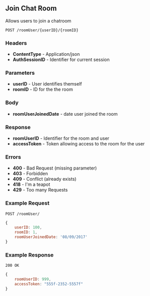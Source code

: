 ## Join Chat Room
Allows users to join a chatroom

`POST /roomUser/{userID}/{roomID}`

### Headers
- **ContentType** - Application/json
- **AuthSessionID** - Identifier for current session

### Parameters
- **userID** - User identifies themself
- **roomID** - ID for the the room

### Body
- **roomUserJoinedDate** - date user joined the room


### Response
- **roomUserID** - Identifier for the room and user
- **accessToken** - Token allowing access to the room for the user

### Errors
- **400** - Bad Request (missing parameter)
 - **403** - Forbidden
 - **409** - Conflict (already exists)
 - **418** - I'm a teapot
 - **429** - Too many Requests

### Example Request
`POST /roomUser/`

```javascript
{
	userID: 100,
	roomID: 1,
	roomUserJoinedDate: '08/09/2017'
}
```

### Example Response
`200 OK`

```javascript
{
	roomUserID: 999,
	accessToken: "555f-2352-5557f"
}
```